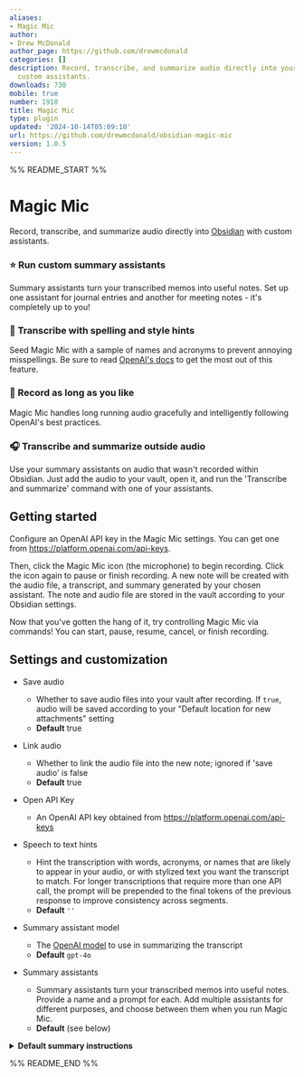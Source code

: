```yaml
---
aliases:
- Magic Mic
author:
- Drew McDonald
author_page: https://github.com/drewmcdonald
categories: []
description: Record, transcribe, and summarize audio directly into your vault with
  custom assistants.
downloads: 730
mobile: true
number: 1918
title: Magic Mic
type: plugin
updated: '2024-10-14T05:09:10'
url: https://github.com/drewmcdonald/obsidian-magic-mic
version: 1.0.5
---
```


%% README_START %%

# Magic Mic

Record, transcribe, and summarize audio directly into
[Obsidian](https://obsidian.md) with custom assistants.

### ⭐️ Run custom summary assistants

Summary assistants turn your transcribed memos into useful notes. Set up one
assistant for journal entries and another for meeting notes - it's completely up
to you!

### 📃 Transcribe with spelling and style hints

Seed Magic Mic with a sample of names and acronyms to prevent annoying
misspellings. Be sure to read [OpenAI's docs](https://platform.openai.com/docs/guides/speech-to-text/prompting) to get the most out of this feature.

### 🔴 Record as long as you like

Magic Mic handles long running audio gracefully and intelligently following
OpenAI's best practices.

### 🎧 Transcribe and summarize outside audio

Use your summary assistants on audio that wasn't recorded within Obsidian.
Just add the audio to your vault, open it, and run the 'Transcribe and summarize' command with one of your assistants.

## Getting started

Configure an OpenAI API key in the Magic Mic settings. You can get one from
https://platform.openai.com/api-keys.

Then, click the Magic Mic icon (the microphone) to begin recording. Click the
icon again to pause or finish recording. A new note will be created with the
audio file, a transcript, and summary generated by your chosen assistant. The
note and audio file are stored in the vault according to your Obsidian settings.

Now that you've gotten the hang of it, try controlling Magic Mic via commands!
You can start, pause, resume, cancel, or finish recording.

## Settings and customization

- Save audio

  - Whether to save audio files into your vault after recording. If `true`,
    audio will be saved according to your "Default location for new attachments"
    setting
  - **Default** true

- Link audio

  - Whether to link the audio file into the new note; ignored if 'save audio' is
    false
  - **Default** true

- Open API Key

  - An OpenAI API key obtained from https://platform.openai.com/api-keys

- Speech to text hints

  - Hint the transcription with words, acronyms, or names that are likely to
    appear in your audio, or with stylized text you want the transcript to
    match. For longer transcriptions that require more than one API call, the
    prompt will be prepended to the final tokens of the previous response to
    improve consistency across segments.
  - **Default** `''`

- Summary assistant model

  - The [OpenAI model](https://platform.openai.com/docs/models) to use in
    summarizing the transcript
  - **Default** `gpt-4o`

- Summary assistants
  - Summary assistants turn your transcribed memos into useful notes. Provide a
    name and a prompt for each. Add multiple assistants for different purposes,
    and choose between them when you run Magic Mic.
  - **Default** (see below)

<details><summary><strong>Default summary instructions</strong></summary>

```
You are an AI specializing in summarizing transcribed voice notes. Below is a transcript of a spoken recording. Please generate concise notes in markdown format, prioritizing clarity and coherence. Reorganize content into appropriate sections with headers. Do not infer any additional context or information beyond the transcription. Keep the content structured and readable in markdown format, but without using code blocks. Below is the transcribed audio:
```

</details>


%% README_END %%